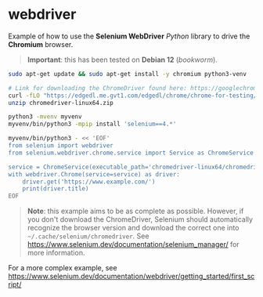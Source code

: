 # webdriver

Example of how to use the **Selenium WebDriver** _Python_ library to drive the **Chromium** browser.

> **Important**: this has been tested on **Debian 12** (_bookworm_).

```bash
sudo apt-get update && sudo apt-get install -y chromium python3-venv

# Link for downloading the ChromeDriver found here: https://googlechromelabs.github.io/chrome-for-testing/#stable
curl -fLO "https://edgedl.me.gvt1.com/edgedl/chrome/chrome-for-testing/$(chromium --product-version)/linux64/chromedriver-linux64.zip"
unzip chromedriver-linux64.zip

python3 -mvenv myvenv
myvenv/bin/python3 -mpip install 'selenium==4.*'

myvenv/bin/python3 - << 'EOF'
from selenium import webdriver
from selenium.webdriver.chrome.service import Service as ChromeService

service = ChromeService(executable_path='chromedriver-linux64/chromedriver')
with webdriver.Chrome(service=service) as driver:
    driver.get('https://www.example.com/')
    print(driver.title)
EOF
```

> **Note**: this example aims to be as complete as possible. However, if you don't download the ChromeDriver, Selenium should automatically recognize the browser version and download the correct one into `~/.cache/selenium/chromedriver`. See https://www.selenium.dev/documentation/selenium_manager/ for more information.

For a more complex example, see https://www.selenium.dev/documentation/webdriver/getting_started/first_script/
